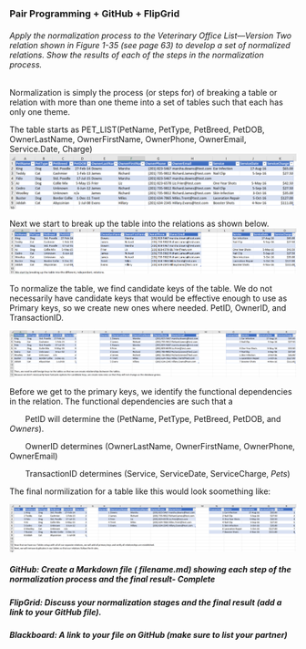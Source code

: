 ### Pair Programming + GitHub + FlipGrid 

###### Apply the normalization process to the Veterinary Office List—Version Two relation shown in Figure 1-35 (see page 63) to develop a set of normalized relations. Show the results of each of the steps in the normalization process.


Normalization is simply the process (or steps for) of breaking a table or relation with more than one theme into a set of tables such that each has only one theme. 

The table starts as PET_LIST(PetName, PetType, PetBreed, PetDOB, OwnerLastName, OwnerFirstName, OwnerPhone, OwnerEmail, Service.Date, Charge)
![Step1](https://github.com/vono360/omis452partners/blob/master/Exercises/Images/Step1.PNG) 

Next we start to break up the table into the relations as shown below. 
![Step2](https://github.com/vono360/omis452partners/blob/master/Exercises/Images/Step2.PNG)


To normalize the table, we find candidate keys of the table. We do not necessarily have candidate keys that would be effective enough to use as Primary keys, so we create new ones where needed. PetID, OwnerID, and TransactionID. 

![Step3](https://github.com/vono360/omis452partners/blob/master/Exercises/Images/Step3.PNG)

Before we get to the primary keys, we identify the functional dependencies in the relation. The functional dependencies are such that a 

&nbsp;&nbsp;&nbsp;&nbsp;&nbsp;&nbsp; PetID will determine the (PetName, PetType, PetBreed, PetDOB, and *Owners*).

&nbsp;&nbsp;&nbsp;&nbsp;&nbsp;&nbsp; OwnerID determines (OwnerLastName, OwnerFirstName, OwnerPhone, OwnerEmail)

&nbsp;&nbsp;&nbsp;&nbsp;&nbsp;&nbsp; TransactionID determines (Service, ServiceDate, ServiceCharge, *Pets*)

The final normilization for a table like this would look soomething like:

![Step4](https://github.com/vono360/omis452partners/blob/master/Exercises/Images/Step4.PNG)

##### GitHub: Create a Markdown file ( filename.md) showing each step of the normalization process and the final result- *Complete*

##### FlipGrid: Discuss your normalization stages and the final result (add a link to your GitHub file).

##### Blackboard: A link to your file on GitHub (make sure to list your partner)
